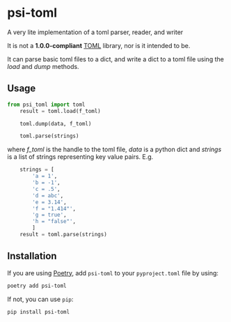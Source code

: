# psi-toml

A very lite implementation of a toml parser, reader, and writer

It is not a **1.0.0-compliant** [TOML](https://toml.io/) library, nor is it intended to be.

It can parse basic toml files to a dict, and write a dict to a toml file using the *load* and *dump* methods.

## Usage

```python
from psi_toml import toml
    result = toml.load(f_toml)
```

```python
    toml.dump(data, f_toml)
```

```python
    toml.parse(strings)
```

where *f_toml* is the handle to the toml file, *data* is a python dict and *strings* is a list of strings representing key value pairs. E.g.

```python
    strings = [
        'a = 1',
        'b = -1',
        'c = .5',
        'd = abc',
        'e = 3.14',
        'f = "1.414"',
        'g = true',
        'h = "false"',
        ]
    result = toml.parse(strings)

```

## Installation

If you are using [Poetry](https://poetry.eustace.io),
add `psi-toml` to your `pyproject.toml` file by using:

```bash
poetry add psi-toml
```

If not, you can use `pip`:

```bash
pip install psi-toml
